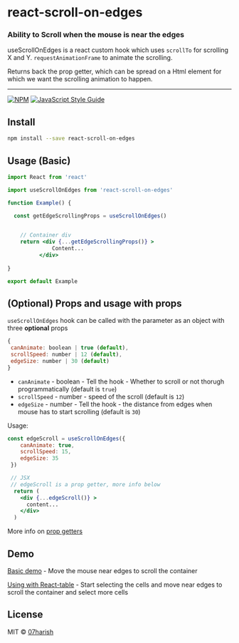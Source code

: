 # react-scroll-on-edges

### Ability to Scroll when the mouse is near the edges


  useScrollOnEdges is a react custom hook which uses `scrollTo` for scrolling X and Y. `requestAnimationFrame` to animate the scrolling.

 Returns back the prop getter, which can be spread on a Html element for which we want the scrolling animation to happen.
***
[![NPM](https://img.shields.io/npm/v/react-scroll-on-edges.svg)](https://www.npmjs.com/package/react-scroll-on-edges) [![JavaScript Style Guide](https://img.shields.io/badge/code_style-standard-brightgreen.svg)](https://standardjs.com)

## Install

```bash
npm install --save react-scroll-on-edges
```

## Usage (Basic)

```jsx
import React from 'react'

import useScrollOnEdges from 'react-scroll-on-edges'

function Example() {

  const getEdgeScrollingProps = useScrollOnEdges()

  
    // Container div
    return <div {...getEdgeScrollingProps()} >
              Content...
          </div>
  
}

export default Example

```

## (Optional) Props and usage with props
 `useScrollOnEdges` hook can be called with the parameter as an object with three **optional** props

 ```jsx
{
  canAnimate: boolean | true (default),
  scrollSpeed: number | 12 (default),
  edgeSize: number | 30 (default)
}
```

  - `canAnimate` - boolean - Tell the hook - Whether to scroll or not thorugh programmatically (default is `true`)
  - `scrollSpeed` - number - speed of the scroll (default is `12`)
  - `edgeSize` - number - Tell the hook - the distance from edges when mouse has to start scrolling (default is `30`)




Usage:
```jsx
const edgeScroll = useScrollOnEdges({
    canAnimate: true,
    scrollSpeed: 15,
    edgeSize: 35
 })

 // JSX
 // edgeScroll is a prop getter, more info below
  return (
    <div {...edgeScroll()} >
      content...
    </div>
  )

```
More info on [prop getters](https://kentcdodds.com/blog/how-to-give-rendering-control-to-users-with-prop-getters)

## Demo
[Basic demo](https://codesandbox.io/s/react-scroll-on-edges-phhfb?file=/src/App.js) - Move the mouse near edges to scroll the container

[Using with React-table](https://codesandbox.io/s/react-scroll-on-edges-79f8o?fontsize=14&hidenavigation=1&theme=dark) - Start selecting the cells and move near edges to scroll the container and select more cells

## License

MIT © [07harish](https://github.com/07harish)
